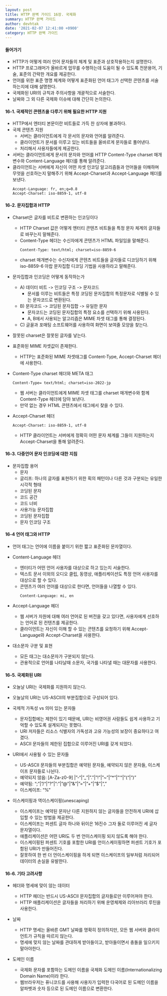 ```yaml
---
layout: post
title: HTTP 완벽 가이드 16장. 국제화
summary: HTTP 완벽 가이드
author: devhtak
date: '2021-02-07 12:41:00 +0900'
category: HTTP 완벽 가이드
---
```


#### 들어가기

- HTTP가 어떻게 여러 언어 문자들의 체계 및 표준과 상호작용하는지 설명한다.
- HTTP 프로그래머가 올바르게 업무를 수행하는데 도움이 될 수 있도록 전문용어, 기술, 표준의 간략한 개요를 제공한다.
- 언어를 위한 표준 명명 체계와 어떻게 표준화된 언어 태그가 선택한 콘텐츠를 서술하는지에 대해 설명한다.
- 국제화된 URI의 규칙과 주의사항을 개괄적으로 서술한다.
- 날짜와 그 외 다른 국제화 이슈에 대해 간단히 논의한다.

#### 16-1. 국제적인 콘텐츠을 다루기 위해 필요한 HTTP 지원

- HTTP에서 엔터티 본문이란 비트들로 가득 찬 상자에 불과하다.
- 국제 콘텐츠 지원 
  - 서버는 클라이언트에게 각 문서의 문자와 언어를 알려준다.
  - 클라이언트가 문서를 이루고 있는 비트들을 올바르게 문자들로 풀어낸다.
  - 처리해서 사용자들에게 제공한다.
- 서버는 클라이언트에게 문서의 문자와 언어를 HTTP Content-Type charset 매개변수와 Content-Language 헤더를 통해 알려준다.
- 클라이언트는 서버에게 자신이 어떤 차셋 인코딩 알고리즘들과 언어들을 이해하며 무엇을 선호하는지 말해주기 위해 Accept-Charset과 Accept-Language 헤더를 보낸다.
  ```
  Accept-Language: fr, en;q=0.8
  Accept-Charset: iso-8859-1, utf-8
  ```
  
#### 16-2. 문자집합과 HTTP

- Charset은 글자를 비트로 변환하는 인코딩이다
  - HTTP Charset 값은 어떻게 엔터티 콘텐츠 비트들을 특정 문자 체계의 글자들로 바꾸는지 말해준다.
  - Content-Type 헤더는 수신자에게 콘텐츠가 HTML 파일임을 말해준다.
    ```
    Content-Type: text/html; charset=iso-8859-6
    ```
  - charset 매개변수는 수신자에게 콘텐츠 비트들을 글자들로 디코딩하기 위해 iso-8859-6 아랍 문자집합 디코딩 기법을 사용하라고 말해준다.

- 문자집합과 인코딩은 어떻게 동작하는가
  - A) 데이터 비트 -> 인코딩 구조 -> 문자코드
    - 문서를 이루는 비트들은 특정 코딩된 문자집합의 특정문자로 식별될 수 있는 문자코드로 변환된다.
  - B) 문자코드 -> 코딩된 문자집합 -> 유일한 문자
    - 문자코드는 코딩된 문자집합의 특정 요소를 선택하기 위해 사용된다. 
    - A, B에서 사용되는 알고리즘은 MIME 차셋 태그를 통해 결정된다.
  - C) 글꼴과 포매팅 소프트웨어를 사용하여 화면이 보여줄 모양을 찾는다.
  
- 잘못된 charset은 잘못된 글자를 낳는다.

- 표준화된 MIME 차셋값이 존재한다.
  - HTTP는 표준화된 MIME 차셋태그를 Content-Type, Accept-Charset 헤더에 사용한다.
  
- Content-Type charset 헤더와 META 태그
  ```
  Content-Type= text/html; charset=iso-2022-jp
  ```
  - 웹 서버는 클라이언트에게 MIME 차셋 태그를 charset 매개변수와 함께 Content-Type 헤더에 담아 보낸다.
  - 만약 없는 경우 HTML 콘텐츠에서 <META HTTP-EQUIV="Content-Type"> 태그에서 찾을 수 있다.
  
- Accept-Charset 헤더
  ```
  Accept-Charset: iso-8859-1, utf-8
  ```
  - HTTP 클라이언트는 서버에게 정확히 어떤 문자 체계를 그들이 지원하는지 Accept-Charset을 통해 알려준다.
    

#### 16-3. 다중언어 문자 인코딩에 대한 지침

- 문자집합 용어
  - 문자
  - 글리프: 하나의 글자를 표현하기 위한 획의 패턴이나 다른 것과 구분되는 유일한 시각적 형태
  - 코딩된 문자
  - 코드 공간
  - 코드 너비
  - 사용가능 문자집합
  - 코딩된 문자집합
  - 문자 인코딩 구조

#### 16-4 언어 태그와 HTTP

- 언어 태그는 언어에 이름을 붙이기 위한 짧고 표준화된 문자열이다.

- Content-Language 헤더
  - 엔터티가 어떤 언어 사용자를 대상으로 하고 있는지 서술한다.
  - 텍스트 문서 이외의 오디오 클립, 동영상, 애플리케이션도 특정 언어 사용자를 대상으로 할 수 있다.
  - 콘텐츠가 여러 언어를 대상으로 한다면, 언어들을 나열할 수 있다.
    ```
    Content-Language: mi, en
    ```

- Accept-Language 헤더
  - 웹 서버가 자원에 대해 여러 언어로 된 버전을 갖고 있다면, 사용자에게 선호하는 언어로 된 컨텐츠를 제공한다.
  - 클라이언트는 자신이 이해 할 수 있는 콘텐츠를 요청하기 위해 Accept-Language와 Accept-Charset을 사용한다.

- 대소문자 구분 및 표현
  - 모든 태그는 대소문자가 구분되지 않는다.
  - 관용적으로 언어를 나타날때 소문자, 국가를 나타낼 때는 대문자를 사용한다.

#### 16-5. 국제화된 URI

- 오늘날 URI는 국제화를 지원하지 않는다.
- 오늘날의 URI는 US-ASCII의 부분집합으로 구성되어 있다.

- 국제적 가독성 vs 의미 있는 문자들
  - 문자집합에는 제한이 있기 때문에, URI는 비영어권 사람들도 쉽게 사용하고 기억할 수 있도록 설계되지는 못했다.
  - URI 저자들은 리소스 식별자의 가독성과 고유 가능성의 보장이 중요하다고 여겼다.
  - ASCII 문자들의 제한된 집합으로 이루어진 URI를 갖게 되었다.

- URI에서 사용될 수 있는 문자들
  - US-ASCII 문자들의 부분집합은 예약된 문자들, 예약되지 않은 문자들, 이스케이프 문자들로 나뉜다.
  - 예약되지 않음: [A-Za-z0-9] |”-“|”_”|”.”|”!”|”~”|”*”|”‘“|”(“|”)”
  - 예약됨: “;”|”/“|”?”|”:”|”@”|”&”|”=”|”+”|”$”|”,”
  - 이스케이프: “%”

- 이스케이핑과 역이스케이핑(unescaping)
  - 이스케이프는 예약된 문자난 다른 지원하지 않는 글자들을 안전하게 URI에 삽입할 수 있는 방법을 제공한다.
  - 이스케이프는 퍼센트 글자 하나와 뒤이은 16진수 그자 둘로 이루어진 세 글자 문자열이다.
  - 애플리케이션은 어떤 URI도 두 번 언이스케이핑 되지 않도록 해야 한다.
  - 이스케이핑된 퍼센트 기호를 포함한 URI를 언이스케이핑하면 퍼센트 기호가 포함된 URI가 만들어진다.
  - 잘못하여 한 번 더 언이스케이핑을 하게 되면 이스케이프의 일부처럼 처리되어 데이터의 손실을 유발한다.

#### 16-6. 기타 고려사항

- 헤더와 명세에 맞이 않는 데이터
  - HTTP 헤더는 반드시 US-ASCII 문자집합의 글자들로만 이루어져야 한다.
  - HTTP 애플리케이션은 글자들을 처리하기 위해 운영체제와 리아브러리 루틴을 사용한다.

- 날짜
  - HTTP 명세는 올바른 GMT 날짜를 명확히 정의하지만, 모든 웹 서버와 클라이언트가 규칙을 따르지 않는다.
  - 명세에 맞지 않는 날짜를 관대하게 받아들이고, 받아들이면서 충돌을 일으키지 말아야한다.

- 도메인 이름
  - 국제화 문자를 포함하는 도메인 이름을 국제화 도메인 이름(Internationalizing Domain Name)이라 한다.
  - 웹브라우저는 퓨니코드를 사용해 사용자가 입력한 다국어로 된 도메인 이름을 알파벳과 숫자 등으로 된 도메인 이름으로 변환한다.
